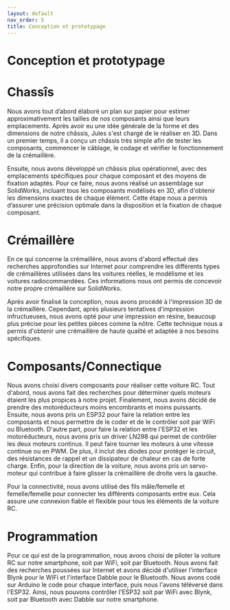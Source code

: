 ```yaml
---
layout: default
nav_order: 5
title: Conception et prototypage
---
```


# Conception et prototypage
# Chassîs
Nous avons tout d’abord élaboré un plan sur papier pour estimer approximativement les tailles de nos composants ainsi que leurs emplacements. Après avoir eu une idée générale de la forme et des dimensions de notre châssis, Jules s'est chargé de le réaliser en 3D. Dans un premier temps, il a conçu un châssis très simple afin de tester les composants, commencer le câblage, le codage et vérifier le fonctionnement de la crémaillère.

Ensuite, nous avons développé un châssis plus opérationnel, avec des emplacements spécifiques pour chaque composant et des moyens de fixation adaptés. Pour ce faire, nous avons réalisé un assemblage sur SolidWorks, incluant tous les composants modélisés en 3D, afin d'obtenir les dimensions exactes de chaque élément. Cette étape nous a permis d’assurer une précision optimale dans la disposition et la fixation de chaque composant.

# Crémaillère 
En ce qui concerne la crémaillère, nous avons d'abord effectué des recherches approfondies sur Internet pour comprendre les différents types de crémaillères utilisées dans les voitures réelles, le modélisme et les voitures radiocommandées. Ces informations nous ont permis de concevoir notre propre crémaillère sur SolidWorks.

Après avoir finalisé la conception, nous avons procédé à l'impression 3D de la crémaillère. Cependant, après plusieurs tentatives d'impression infructueuses, nous avons opté pour une impression en résine, beaucoup plus précise pour les petites pièces comme la nôtre. Cette technique nous a permis d'obtenir une crémaillère de haute qualité et adaptée à nos besoins spécifiques.

# Composants/Connectique

Nous avons choisi divers composants pour réaliser cette voiture RC. Tout d'abord, nous avons fait des recherches pour déterminer quels moteurs étaient les plus propices à notre projet. Finalement, nous avons décidé de prendre des motoréducteurs moins encombrants et moins puissants. Ensuite, nous avons pris un ESP32 pour faire la relation entre les composants et nous permettre de le coder et de le contrôler soit par WiFi ou Bluetooth. D'autre part, pour faire la relation entre l'ESP32 et les motoréducteurs, nous avons pris un driver LN298 qui permet de contrôler les deux moteurs continus. Il peut faire tourner les moteurs à une vitesse continue ou en PWM. De plus, il inclut des diodes pour protéger le circuit, des résistances de rappel et un dissipateur de chaleur en cas de forte charge. Enfin, pour la direction de la voiture, nous avons pris un servo-moteur qui contribue à faire glisser la crémaillère de droite vers la gauche.

Pour la connectivité, nous avons utilisé des fils mâle/femelle et femelle/femelle pour connecter les différents composants entre eux. Cela assure une connexion fiable et flexible pour tous les éléments de la voiture RC.

# Programmation

Pour ce qui est de la programmation, nous avons choisi de piloter la voiture RC sur notre smartphone, soit par WiFi, soit par Bluetooth. Nous avons fait des recherches poussées sur Internet et avons décidé d'utiliser l'interface Blynk pour le WiFi et l'interface Dabble pour le Bluetooth. Nous avons codé sur Arduino le code pour chaque interface, puis nous l'avons téléversé dans l'ESP32. Ainsi, nous pouvons contrôler l'ESP32 soit par WiFi avec Blynk, soit par Bluetooth avec Dabble sur notre smartphone.
